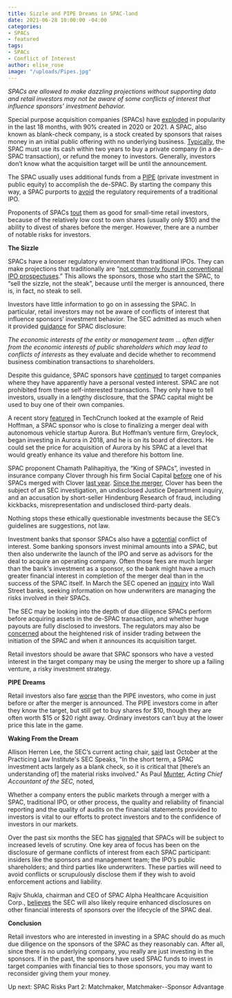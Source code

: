 ```yaml
---
title: Sizzle and PIPE Dreams in SPAC-land
date: 2021-06-28 10:00:00 -04:00
categories:
- SPACs
- featured
tags:
- SPACs
- Conflict of Interest
author: elise_rose
image: "/uploads/Pipes.jpg"
---
```


*SPACs are allowed to make dazzling projections without supporting data and retail investors may not be aware of some conflicts of interest that influence sponsors’ investment behavior.*

Special purpose acquisition companies (SPACs) have [exploded](https://www.cnbc.com/2021/05/27/sec-considers-new-investor-protections-for-spacs.html) in popularity in the last 18 months, with 90% created in 2020 or 2021. A SPAC, also known as blank-check company, is a stock created by sponsors that raises money in an initial public offering with no underlying business. [Typically](https://www.jdsupra.com/legalnews/five-key-takeaways-from-the-sec-s-3931115/), the SPAC must use its cash within two years to buy a private company (in a de-SPAC transaction), or refund the money to investors. Generally, investors don’t know what the acquisition target will be until the announcement.

The SPAC usually uses additional funds from a [PIPE](https://www.fool.com/investing/2021/03/26/spac-investing-101-what-is-a-pipe-and-what-should/) (private investment in public equity) to accomplish the de-SPAC. By starting the company this way, a SPAC purports to [avoid](https://thinkadvisor.tradepub.com/free/w_johc18/) the regulatory requirements of a traditional IPO.

Proponents of SPACs [tout](https://www.jdsupra.com/legalnews/spacs-an-attractive-alternative-to-a-8460350/) them as good for small-time retail investors, because of the relatively low cost to own shares (usually only $10) and the ability to divest of shares before the merger. However, there are a number of notable risks for investors.

**The Sizzle**

SPACs have a looser regulatory environment than traditional IPOs. They can make projections that traditionally are “[not commonly found in conventional IPO prospectuses](https://www.sec.gov/news/public-statement/spacs-ipos-liability-risk-under-securities-laws).” This allows the sponsors, those who start the SPAC, to “sell the sizzle, not the steak”, because until the merger is announced, there is, in fact, no steak to sell.

Investors have little information to go on in assessing the SPAC. In particular, retail investors may not be aware of conflicts of interest that influence sponsors’ investment behavior. The SEC admitted as much when it provided [guidance](https://www.sec.gov/corpfin/disclosure-special-purpose-acquisition-companies) for SPAC disclosure:

*The economic interests of the entity or management team* … *often differ from the economic interests of public shareholders which may lead to conflicts of interests* as they evaluate and decide whether to recommend business combination transactions to shareholders.

Despite this guidance, SPAC sponsors have [continued](https://techcrunch.com/2021/06/04/um-where-is-the-sec-when-it-comes-to-spacs-and-conflicts-of-interest/) to target companies where they have apparently have a personal vested interest. SPAC are not prohibited from these self-interested transactions. They only have to tell investors, usually in a lengthy disclosure, that the SPAC capital might be used to buy one of their own companies.

A recent story [featured](https://techcrunch.com/2021/06/04/um-where-is-the-sec-when-it-comes-to-spacs-and-conflicts-of-interest/) in TechCrunch looked at the example of Reid Hoffman, a SPAC sponsor who is close to finalizing a merger deal with autonomous vehicle startup Aurora. But Hoffman’s venture firm, Greylock, began investing in Aurora in 2018, and he is on its board of directors. He could set the price for acquisition of Aurora by his SPAC at a level that would greatly enhance its value and therefore his bottom line.

SPAC proponent Chamath Palihapitiya, the “King of SPACs”, invested in insurance company Clover through his firm Social Capital [before](https://www.bloomberg.com/news/features/2021-05-13/spac-king-chamath-palihapitiya-hopes-his-hype-will-keep-mesmerizing-you) one of his SPACs merged with Clover [last year](https://www.reuters.com/article/us-clover-health-m-a-social-capital/clover-health-to-go-public-via-3-7-billion-deal-with-social-capital-idUSKBN26R1XB). [Since the merger](https://www.forbes.com/sites/jonathanponciano/2021/06/07/spac-king-regains-billionaire-status-as-trading-frenzy-boosts-clover-health/?sh=3990179f3828), Clover has been the subject of an SEC investigation, an undisclosed Justice Department inquiry, and an accusation by short-seller Hindenburg Research of fraud, including kickbacks, misrepresentation and undisclosed third-party deals.

Nothing stops these ethically questionable investments because the SEC’s guidelines are suggestions, not law.

Investment banks that sponsor SPACs also have a [potential](https://www.spglobal.com/marketintelligence/en/news-insights/latest-news-headlines/tech-and-spacs-sec-regulation-could-result-in-fewer-but-better-spacs-64000801) conflict of interest. Some banking sponsors invest minimal amounts into a SPAC, but then also underwrite the launch of the IPO and serve as advisors for the deal to acquire an operating company. Often those fees are much larger than the bank's investment as a sponsor, so the bank might have a much greater financial interest in completion of the merger deal than in the success of the SPAC itself. In March the SEC opened an [inquiry](https://www.reuters.com/business/exclusive-us-regulator-opens-inquiry-into-wall-streets-blank-check-ipo-frenzy-2021-03-25/) into Wall Street banks, seeking information on how underwriters are managing the risks involved in their SPACs.

The SEC may be looking into the depth of due diligence SPACs perform before acquiring assets in the de-SPAC transaction, and whether huge payouts are fully disclosed to investors. The regulators may also be [concerned](https://www.reuters.com/business/exclusive-us-regulator-opens-inquiry-into-wall-streets-blank-check-ipo-frenzy-2021-03-25/) about the heightened risk of insider trading between the initiation of the SPAC and when it announces its acquisition target.

Retail investors should be aware that SPAC sponsors who have a vested interest in the target company may be using the merger to shore up a failing venture, a risky investment strategy.

**PIPE Dreams**

Retail investors also fare [worse](https://www.fool.com/investing/2021/03/26/spac-investing-101-what-is-a-pipe-and-what-should/) than the PIPE investors, who come in just before or after the merger is announced. The PIPE investors come in after they know the target, but still get to buy shares for $10, though they are often worth $15 or $20 right away. Ordinary investors can’t buy at the lower price this late in the game.

**Waking From the Dream**

Allison Herren Lee, the SEC’s current acting chair, [said](https://www.cfodive.com/news/ipo-deregulation-Allison-Herren-Lee-Jay-Clayton/586858/) last October at the Practicing Law Institute's SEC Speaks, "In the short term, a SPAC investment acts largely as a blank check, so it is critical that \[there’s an understanding of\] the material risks involved." As Paul [Munter](https://www.sec.gov/news/public-statement/munter-spac-20200331), *Acting Chief Accountant of the SEC,* noted,

Whether a company enters the public markets through a merger with a SPAC, traditional IPO, or other process, the quality and reliability of financial reporting and the quality of audits on the financial statements provided to investors is vital to our efforts to protect investors and to the confidence of investors in our markets.

Over the past six months the SEC has [signaled](https://www.jdsupra.com/legalnews/five-key-takeaways-from-the-sec-s-3931115/) that SPACs will be subject to increased levels of scrutiny. One key area of focus has been on the disclosure of germane conflicts of interest from each SPAC participant: insiders like the sponsors and management team; the IPO’s public shareholders; and third parties like underwriters. These parties will need to avoid conflicts or scrupulously disclose them if they wish to avoid enforcement actions and liability.

Rajiv Shukla, chairman and CEO of SPAC Alpha Healthcare Acquisition Corp., [believes](https://www.spglobal.com/marketintelligence/en/news-insights/latest-news-headlines/tech-and-spacs-sec-regulation-could-result-in-fewer-but-better-spacs-64000801) the SEC will also likely require enhanced disclosures on other financial interests of sponsors over the lifecycle of the SPAC deal.

**Conclusion**

Retail investors who are interested in investing in a SPAC should do as much due diligence on the sponsors of the SPAC as they reasonably can. After all, since there is no underlying company, you really are just investing in the sponsors. If in the past, the sponsors have used SPAC funds to invest in target companies with financial ties to those sponsors, you may want to reconsider giving them your money.

Up next: SPAC Risks Part 2: Matchmaker, Matchmaker--Sponsor Advantage